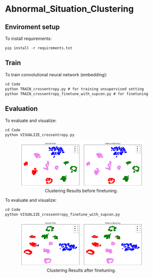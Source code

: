 # Abnormal_Situation_Clustering

## Enviroment setup

To install requirements:
```
pip install -r requirements.txt
```

## Train

To train convolutional neural network (embedding):
```
cd Code
python TRAIN_crossentropy.py # for training unsupervised setting
python TRAIN_crossentropy_finetune_with_supcon.py # for finetuning
```


## Evaluation

To evaluate and visualize:
```
cd Code
python VISUALIZE_crossentropy.py
```
<div align="center">
  <img width="40%" alt="1" src="./Code/pictures/before_GT.png">
  <img width="40%" alt="1" src="./Code/pictures/before_KMeans.png">
</div>
<div align="center">
  Clustering Results before finetuning.
</div>

To evaluate and visualize:
```
cd Code
python VISUALIZE_crossentropy_finetune_with_supcon.py

```
<div align="center">
  <img width="40%" alt="1" src="./Code/pictures/after_GT.png">
  <img width="40%" alt="1" src="./Code/pictures/after_KMeans.png">
</div>
<div align="center">
  Clustering Results after finetuning.
</div>

